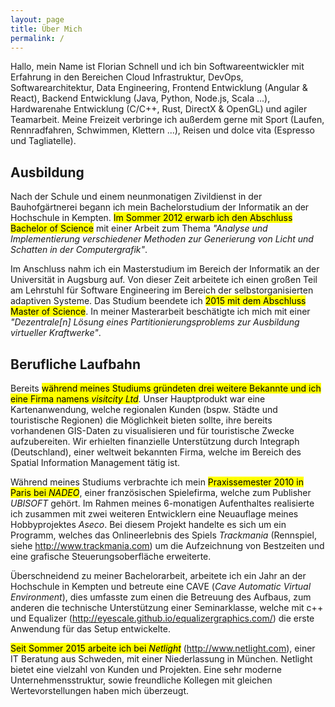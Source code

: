 ```yaml
---
layout: page
title: Über Mich
permalink: /
---
```


Hallo, mein Name ist Florian Schnell und ich bin Softwareentwickler mit Erfahrung in den Bereichen Cloud Infrastruktur, DevOps, Softwarearchitektur, Data Engineering, Frontend Entwicklung (Angular & React), Backend Entwicklung (Java, Python, Node.js, Scala ...), Hardwarenahe Entwicklung (C/C++, Rust, DirectX & OpenGL) und agiler Teamarbeit. Meine Freizeit verbringe ich außerdem gerne mit Sport (Laufen, Rennradfahren, Schwimmen, Klettern ...), Reisen und dolce vita (Espresso und Tagliatelle).

## Ausbildung

Nach der Schule und einem neunmonatigen Zivildienst in der Bauhofgärtnerei begann ich mein Bachelorstudium der Informatik an der Hochschule in Kempten. <mark>Im Sommer 2012 erwarb ich den Abschluss Bachelor of Science</mark> mit einer Arbeit zum Thema *"Analyse und Implementierung verschiedener Methoden zur Generierung von Licht und Schatten in der Computergrafik"*.

Im Anschluss nahm ich ein Masterstudium im Bereich der Informatik an der Universität in Augsburg auf. Von dieser Zeit arbeitete ich einen großen Teil am Lehrstuhl für Software Engineering im Bereich der selbstorganisierten adaptiven Systeme. Das Studium beendete ich <mark>2015 mit dem Abschluss Master of Science</mark>. In meiner Masterarbeit beschätigte ich mich mit einer *"Dezentrale[n] Lösung eines Partitionierungsproblems zur Ausbildung virtueller Kraftwerke"*.

## Berufliche Laufbahn

Bereits <mark>während meines Studiums gründeten drei weitere Bekannte und ich eine Firma namens *visitcity Ltd*</mark>. Unser Hauptprodukt war eine Kartenanwendung, welche regionalen Kunden (bspw. Städte und touristische Regionen) die Möglichkeit bieten sollte, ihre bereits vorhandenen GIS-Daten zu visualisieren und für touristische Zwecke aufzubereiten. Wir erhielten finanzielle Unterstützung durch Integraph (Deutschland), einer weltweit bekannten Firma, welche im Bereich des Spatial Information Management tätig ist.

Während meines Studiums verbrachte ich mein <mark>Praxissemester 2010 in Paris bei *NADEO*</mark>, einer französischen Spielefirma, welche zum Publisher *UBISOFT* gehört. Im Rahmen meines 6-monatigen Aufenthaltes realisierte ich zusammen mit zwei weiteren Entwicklern eine Neuauflage meines Hobbyprojektes *Aseco*. Bei diesem Projekt handelte es sich um ein Programm, welches das Onlineerlebnis des Spiels *Trackmania* (Rennspiel, siehe http://www.trackmania.com) um die Aufzeichnung von Bestzeiten und eine grafische Steuerungsoberfläche erweiterte.

Überschneidend zu meiner Bachelorarbeit, arbeitete ich ein Jahr an der Hochschule in Kempten und betreute eine CAVE (*Cave Automatic Virtual Environment*), dies umfasste zum einen die Betreuung des Aufbaus, zum anderen die technische Unterstützung einer Seminarklasse, welche mit c++ und Equalizer (http://eyescale.github.io/equalizergraphics.com/) die erste Anwendung für das Setup entwickelte.

<mark>Seit Sommer 2015 arbeite ich bei *Netlight*</mark> (http://www.netlight.com), einer IT Beratung aus Schweden, mit einer Niederlassung in München. Netlight bietet eine vielzahl von Kunden und Projekten. Eine sehr moderne Unternehmensstruktur, sowie freundliche Kollegen mit gleichen Wertevorstellungen haben mich überzeugt.